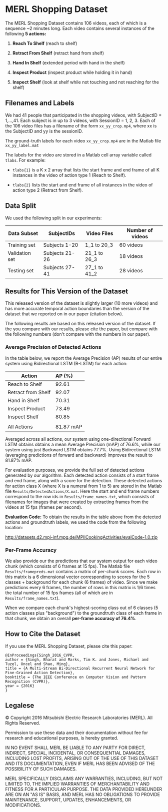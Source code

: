 # MERL Shopping Dataset



The MERL Shopping Dataset contains 106 videos, each of which is a sequence ~2 minutes long. Each video contains several instances of the following **5 actions:**


  1. **Reach To Shelf**      (reach to shelf)

  2. **Retract From Shelf**  (retract hand from shelf)

  3. **Hand In Shelf**       (extended period with hand in the shelf)

  4. **Inspect Product**     (inspect product while holding it in hand)

  5. **Inspect Shelf**       (look at shelf while not touching and not reaching for the shelf)

## Filenames and Labels

We had 41 people that participated in the shopping videos, with SubjectID = 1,...,41. Each subject is in up to 3 videos, with SessionID = 1, 2, 3. Each of the 106 video files has a filename of the form `xx_yy_crop.mp4`, where xx is the SubjectID and yy is the sessionID.



The ground-truth labels for each video `xx_yy_crop.mp4` are in the Matlab file `xx_yy_label.mat`

The labels for the video are stored in a Matlab cell array variable called `tlabs`. For example:

  - `tlabs{1}` is a K x 2 array that lists the start frame and end frame of all K instances in the video of action type 1 (Reach to Shelf).

  - `tlabs{2}` lists the start and end frame of all instances in the video of action type 2 (Retract from Shelf).

## Data Split
We used the following split in our experiments:

| Data Subset    | SubjectIDs     | Video Files    | Number of videos |
|----------------|----------------|----------------|------------------|
| Training set   | Subjects 1-20  | 1\_1 to 20\_3  | 60 videos        |
| Validation set | Subjects 21-26 | 21\_1 to 26\_3 | 18 videos        |
| Testing set    | Subjects 27-41 | 27\_1 to 41\_2 | 28 videos        |



## Results for This Version of the Dataset
This released version of the dataset is slightly larger (10 more videos) and has more accurate temporal action boundaries than the version of the dataset that we reported on in our paper (citation below).

The following results are based on this released version of the dataset. If the you compare with our results, please cite the paper, but compare with the following numbers (don't compare with the numbers in our paper). 

### Average Precision of Detected Actions

In the table below, we report the Average Precision (AP) results of our entire system using Bidirectional LSTM (B-LSTM) for each action:

| Action             | AP (%)   |
|--------------------|:---------|
| Reach to Shelf     | 92.61    |
| Retract from Shelf | 92.07    |
| Hand in Shelf      | 70.31    |
| Inspect Product    | 73.49    |
| Inspect Shelf      | 80.85    |
|                    |          |
| All Actions        | 81.87 mAP|


Averaged across all actions, our system using one-directional Forward LSTM obtains obtains a mean Average Precision (mAP) of 76.6%, while our system using just Backward LSTM obtains 77.7%. Using Bidirectional LSTM (averaging predictions of forward and backward) improves the result to 81.87% mAP.

For evaluation purposes, we provide the full set of detected actions generated by our algorithm. Each detected action consists of a start frame and end frame, along with a score for the detection. These detected actions for action class X (where X is a numeral from 1 to 5) are stored in the Matlab file `Results/DetectedActions/X.mat`. Here the start and end frame numbers correspond to the row ids in `Results/frame_names.txt`, which consists of filenames for images that were created by extracting frames from the videos at 15 fps (frames per second).

**Evaluation Code:** To obtain the results in the table above from the detected actions and groundtruth labels, we used the code from the following location:

<http://datasets.d2.mpi-inf.mpg.de/MPIICookingActivities/evalCode-1.0.zip>


### Per-Frame Accuracy

We also provide our the predictions that our system output for each video chunk (which consists of 6 frames at 15 fps). The Matlab file `Results/framepreds.mat` contains a matrix of per-chunk scores. Each row in this matrix is a 6 dimensional vector corresponding to scores for the 5 classes + background for each chunk (6 frames) of video. Since we make predictions every 6 frames, the number of rows in this matrix is 1/6 times the total number of 15 fps frames (all of which are in `Results/frame_names.txt`).

When we compare each chunk's highest-scoring class out of 6 classes (5 action classes plus "background") to the groundtruth class of each frame in that chunk, we obtain an overall **per-frame accuracy of 76.4%**.




## How to Cite the Dataset

If you use the MERL Shopping Dataset, please cite this paper:

```
@InProceedings{Singh_2016_CVPR,
author = {Singh, Bharat and Marks, Tim K. and Jones, Michael and Tuzel, Oncel and Shao, Ming},
title = {A Multi-Stream Bi-Directional Recurrent Neural Network for Fine-Grained Action Detection},
booktitle = {The IEEE Conference on Computer Vision and Pattern Recognition (CVPR)},
year = {2016}
}
```

## Legalese

© Copyright 2016 Mitsubishi Electric Research Laboratories (MERL).
All Rights Reserved.

Permission to use these data and their documentation without fee for research and educational purposes, is hereby granted.

IN NO EVENT SHALL MERL BE LIABLE TO ANY PARTY FOR DIRECT, INDIRECT, SPECIAL, INCIDENTAL, OR CONSEQUENTIAL DAMAGES, INCLUDING LOST PROFITS, ARISING OUT OF THE USE OF THIS DATASET AND ITS DOCUMENTATION, EVEN IF MERL HAS BEEN ADVISED OF THE POSSIBILITY OF SUCH DAMAGES.

MERL SPECIFICALLY DISCLAIMS ANY WARRANTIES, INCLUDING, BUT NOT LIMITED TO, THE IMPLIED WARRANTIES OF MERCHANTABILITY AND FITNESS FOR A PARTICULAR PURPOSE. THE DATA PROVIDED HEREUNDER ARE ON AN "AS IS" BASIS, AND MERL HAS NO OBLIGATIONS TO PROVIDE MAINTENANCE, SUPPORT, UPDATES, ENHANCEMENTS, OR MODIFICATIONS.
